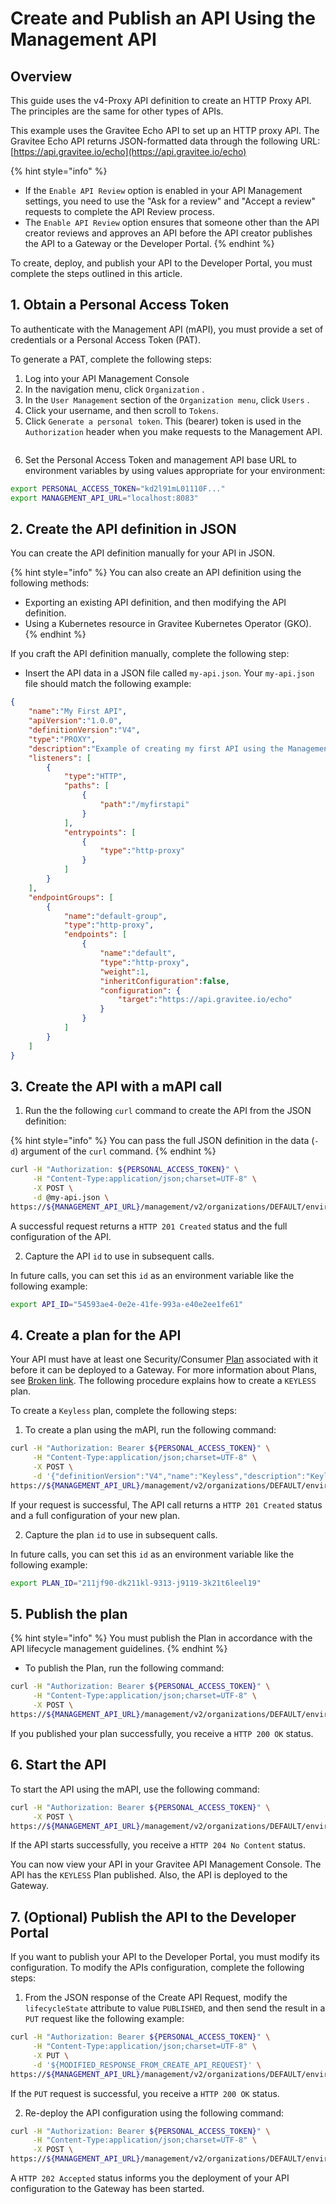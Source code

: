 # Create and Publish an API Using the Management API

## Overview

This guide uses the v4-Proxy API definition to create an HTTP Proxy API. The principles are the same for other types of APIs.

This example uses the Gravitee Echo API to set up an HTTP proxy API. The Gravitee Echo API returns JSON-formatted data through the following URL: [https://api.gravitee.io/echo](https://api.gravitee.io/echo)

{% hint style="info" %}
* If the `Enable API Review` option is enabled in your API Management settings, you need to use the "Ask for a review" and "Accept a review" requests to complete the API Review process.&#x20;
* The `Enable API Review` option ensures that someone other than the API creator reviews and approves an API before the API creator publishes the API to a Gateway or the Developer Portal.
{% endhint %}

To create, deploy, and publish your API to the Developer Portal, you must complete the steps outlined in this article.

## 1. Obtain a Personal Access Token

To authenticate with the Management API (mAPI), you must provide a set of credentials or a Personal Access Token (PAT). &#x20;

To generate a PAT, complete the following steps:

1. Log into your API Management Console
2. In the navigation menu, click `Organization` .
3. In the `User Management` section of the `Organization menu`, click `Users` .
4. Click your username, and then scroll to `Tokens`.
5. Click `Generate a personal token`.  This (bearer) token is used in the `Authorization` header when you make requests to the Management API.

<figure><img src="https://lh7-qw.googleusercontent.com/docsz/AD_4nXevKrd-eEwy0weN9zG1LDc-gb00Q6Et0vnp3rSVq0BWgIqN5CuMXoGBPU6VDPCHrU2SnWoQZQoU1E7LC_qsdAWpI-1bqhti2QawjPQ3v343WGCUhrItm2daeniAdeF5FlK_w-4I-fm5UAJ4q4u6b-7YG_hf?key=ct5dl3MgXSqTMSd4JX9ipQ" alt=""><figcaption></figcaption></figure>

6. &#x20;Set the Personal Access Token and management API base URL to environment variables by using values appropriate for your environment:

```bash
export PERSONAL_ACCESS_TOKEN="kd2l91mL01110F..."
export MANAGEMENT_API_URL="localhost:8083"
```

## 2. Create the API definition in JSON

You can create the API definition manually for your API in JSON.&#x20;

{% hint style="info" %}
You can also create an API definition using the following methods:

* Exporting an existing API definition, and then modifying the API definition.
* Using a Kubernetes resource in Gravitee Kubernetes Operator (GKO).
{% endhint %}

If you craft the API definition manually, complete the following step:

* Insert the API data in a JSON file called `my-api.json`. Your `my-api.json` file should match the following example:

```json
{
    "name":"My First API",
    "apiVersion":"1.0.0",
    "definitionVersion":"V4",
    "type":"PROXY",
    "description":"Example of creating my first API using the Management API (mAPI)",
    "listeners": [
        {
            "type":"HTTP",
            "paths": [
                {
                    "path":"/myfirstapi"
                }
            ],
            "entrypoints": [
                {
                    "type":"http-proxy"
                }
            ]
        }
    ],
    "endpointGroups": [
        {
            "name":"default-group",
            "type":"http-proxy",
            "endpoints": [
                {
                    "name":"default",
                    "type":"http-proxy",
                    "weight":1,
                    "inheritConfiguration":false,
                    "configuration": {
                        "target":"https://api.gravitee.io/echo"
                    }
                }
            ]
        }
    ]
}
```

## 3. Create the API with a mAPI call

1. Run the the following `curl` command to create the API from the JSON definition:

{% hint style="info" %}
You can pass the full JSON definition in the data (`-d`) argument of the `curl` command.
{% endhint %}

```sh
curl -H "Authorization: ${PERSONAL_ACCESS_TOKEN}" \
     -H "Content-Type:application/json;charset=UTF-8" \
     -X POST \
     -d @my-api.json \
https://${MANAGEMENT_API_URL}/management/v2/organizations/DEFAULT/environments/DEFAULT/apis
```

A successful request returns a `HTTP 201 Created` status and the full configuration of the API.

2. Capture the API `id` to use in subsequent calls.&#x20;

In future calls, you can set this `id` as an environment variable like the following example:

```bash
export API_ID="54593ae4-0e2e-41fe-993a-e40e2ee1fe61"
```

## 4. Create a plan for the API

Your API must have at least one Security/Consumer [Plan](broken-reference) associated with it before it can be deployed to a Gateway. For more information about Plans, see [Broken link](broken-reference "mention"). The following procedure explains how to create a `KEYLESS` plan.

To create a `Keyless` plan, complete the following steps:

1. To create a plan using the mAPI, run the following command:

```bash
curl -H "Authorization: Bearer ${PERSONAL_ACCESS_TOKEN}" \
     -H "Content-Type:application/json;charset=UTF-8" \
     -X POST \
     -d '{"definitionVersion":"V4","name":"Keyless","description":"Keyless Plan","characteristics":[],"security":{"type":"KEY_LESS"},"mode":"STANDARD"}' \
https://${MANAGEMENT_API_URL}/management/v2/organizations/DEFAULT/environments/DEFAULT/apis/${API_ID}/plans
```

If your request is successful, The API call returns a `HTTP 201 Created` status and a full configuration of your new plan.&#x20;

2. Capture the plan `id` to use in subsequent calls.&#x20;

In future calls, you can set this `id` as an environment variable like the following example:

```bash
export PLAN_ID="211jf90-dk211kl-9313-j9119-3k21t6leel19"
```

## 5. Publish the plan

{% hint style="info" %}
You must publish the Plan in accordance with the API lifecycle management guidelines.
{% endhint %}

* To publish the Plan, run the following command:

```bash
curl -H "Authorization: Bearer ${PERSONAL_ACCESS_TOKEN}" \
     -H "Content-Type:application/json;charset=UTF-8" \
     -X POST \
https://${MANAGEMENT_API_URL}/management/v2/organizations/DEFAULT/environments/DEFAULT/apis/${API_ID}/plans/${PLAN_ID}/_publish
```

If you published your plan successfully, you receive a `HTTP 200 OK` status.

## 6. Start the API

To start the API using the mAPI, use the following command:

```bash
curl -H "Authorization: Bearer ${PERSONAL_ACCESS_TOKEN}" \
     -X POST \
https://${MANAGEMENT_API_URL}/management/v2/organizations/DEFAULT/environments/DEFAULT/apis/${API_ID}/_start
```

If the API starts successfully, you receive a `HTTP 204 No Content` status. &#x20;

You can now view your API in your Gravitee API Management Console. The API has the `KEYLESS` Plan published. Also, the API is deployed to the Gateway.

## 7. (Optional) Publish the API to the Developer Portal

If you  want to publish your API to the Developer Portal, you must modify its configuration. To modify the APIs configuration, complete the following steps:&#x20;

1. From the JSON response of the Create API Request, modify the `lifecycleState` attribute to value `PUBLISHED`, and then send the result in a `PUT` request like the following example:

```bash
curl -H "Authorization: Bearer ${PERSONAL_ACCESS_TOKEN}" \
     -H "Content-Type:application/json;charset=UTF-8" \
     -X PUT \
     -d '${MODIFIED_RESPONSE_FROM_CREATE_API_REQUEST}' \
https://${MANAGEMENT_API_URL}/management/v2/organizations/DEFAULT/environments/DEFAULT/apis/${API_ID}

```

If the `PUT` request is successful, you receive a `HTTP 200 OK` status.&#x20;

2. Re-deploy the API configuration using the following command:

```bash
curl -H "Authorization: Bearer ${PERSONAL_ACCESS_TOKEN}" \
     -H "Content-Type:application/json;charset=UTF-8" \
     -X POST \
https://${MANAGEMENT_API_URL}/management/v2/organizations/DEFAULT/environments/DEFAULT/apis/${API_ID}/deployments
```

A  `HTTP 202 Accepted` status informs you the deployment of your API configuration to the Gateway has been started.
